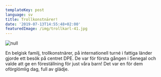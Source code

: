 ```yaml
---
templateKey: post
language: sv
title: Trollkonstnärer!
date: '2019-07-13T14:55:48+02:00'
featuredImage: /img/trollkarl-41.jpg
---
```

![null](/img/trollkarl-41.jpg)

En belgisk familj, trollkonstnärer, på internationell turné i fattiga länder gjorde ett besök på centret DPE. De var för första gången i Senegal och valde att ge en föreställning för just våra barn! Det var en för dem oförglömlig dag, full av glädje.
